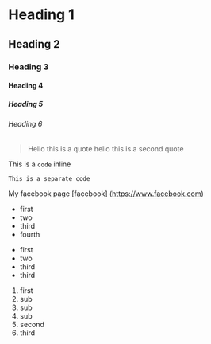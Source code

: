 # Heading 1
## Heading 2
### Heading 3
#### Heading 4
##### Heading 5 
###### Heading 6


> Hello this is a quote
> hello this is a second quote

This is a ` code ` inline  

```
This is a separate code
```

My facebook page [facebook] (https://www.facebook.com)

- first
- two
- third
- fourth

* first
* two
* third
* third

1. first
  1. sub
  2. sub
  3. sub
2. second
3. third

